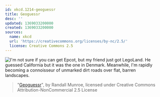```yaml
---
id: xkcd.1214-geoguessr
title: Geoguessr
desc: ''
updated: 1369033200000
created: 1369033200000
sources:
  name: xkcd
  url: 'https://creativecommons.org/licenses/by-nc/2.5/'
  license: Creative Commons 2.5
---
```

![I'm not sure if you can get Epcot, but my friend just got LegoLand. He guessed California but it was the one in Denmark. Meanwhile, I'm rapidly becoming a connoisseur of unmarked dirt roads over flat, barren landscapes.](https://imgs.xkcd.com/comics/geoguessr.png)
> "[Geoguessr](https://xkcd.com/1214/)", by Randall Munroe, licensed under Creative Commons Attribution-NonCommercial 2.5 License
